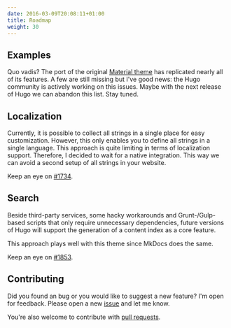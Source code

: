 ```yaml
---
date: 2016-03-09T20:08:11+01:00
title: Roadmap
weight: 30
---
```


## Examples

Quo vadis? The port of the original [Material theme](https://github.com/squidfunk/mkdocs-material) has replicated nearly all of its features. A few are still missing but I've good news: the Hugo community is actively working on this issues. Maybe with the next release of Hugo we can abandon this list. Stay tuned.

## Localization

Currently, it is possible to collect all strings in a single place for easy customization. However, this only enables you to define all strings in a single language. This approach is quite limiting in terms of localization support. Therefore, I decided to wait for a native integration. This way we can avoid a second setup of all strings in your website.

Keep an eye on [#1734](https://github.com/spf13/hugo/issues/1734).

## Search

Beside third-party services, some hacky workarounds and Grunt-/Gulp-based scripts that only require unnecessary dependencies, future versions of Hugo will support the generation of a content index as a core feature.

This approach plays well with this theme since MkDocs does the same.

Keep an eye on [#1853](https://github.com/spf13/hugo/pull/1853).

## Contributing

Did you found an bug or you would like to suggest a new feature? I'm open for feedback. Please open a new [issue](https://github.com/digitalcraftsman/hugo-material-docs/issues) and let me know.

You're also welcome to contribute with [pull requests](https://github.com/digitalcraftsman/hugo-material-docs/pulls).
